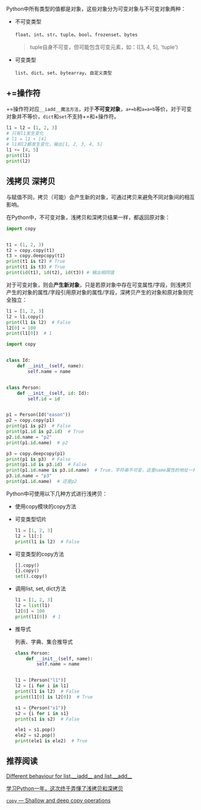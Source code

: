 Python中所有类型的值都是对象，这些对象分为可变对象与不可变对象两种：

+ 不可变类型

  `float`、`int`、`str`、`tuple`、`bool`、`frozenset`、`bytes`

  > tuple自身不可变，但可能包含可变元素，如：([3, 4, 5], 'tuple') 

+ 可变类型

  `list`、`dict`、`set`、`bytearray`、`自定义类型`



## +=操作符

+=操作符对应`__iadd__魔法方法`，对于**不可变对象**，`a+=b`和`a=a+b`等价，对于可变对象并不等价，`dict`和`set`不支持+=和+操作符。

```python
l1 = l2 = [1, 2, 3]
# 只有l1发生变化
# l1 = l1 + [4]
# l1和l2都发生变化，输出[1, 2, 3, 4, 5]
l1 += [4, 5]
print(l1)
print(l2)
```



## 浅拷贝 深拷贝

与赋值不同，拷贝（可能）会产生新的对象，可通过拷贝来避免不同对象间的相互影响。

在Python中，不可变对象，浅拷贝和深拷贝结果一样，都返回原对象：

```python
import copy


t1 = (1, 2, 3)
t2 = copy.copy(t1)
t3 = copy.deepcopy(t1)
print(t1 is t2) # True
print(t1 is t3) # True
print(id(t1), id(t2), id(t3)) # 输出相同值
```

对于可变对象，则会**产生新对象**，只是若原对象中存在可变属性/字段，则浅拷贝产生的对象的属性/字段引用原对象的属性/字段，深拷贝产生的对象和原对象则完全独立：

```python
l1 = [1, 2, 3]
l2 = l1.copy()
print(l1 is l2)  # False
l2[0] = 100
print(l1[0])  # 1
```



```python
import copy


class Id:
    def __init__(self, name):
        self.name = name


class Person:
    def __init__(self, id: Id):
        self.id = id


p1 = Person(Id("eason"))
p2 = copy.copy(p1)
print(p1 is p2)  # False
print(p1.id is p2.id)  # True
p2.id.name = "p2"
print(p1.id.name)  # p2

p3 = copy.deepcopy(p1)
print(p1 is p3)  # False
print(p1.id is p3.id)  # False
print(p1.id.name is p3.id.name)  # True，字符串不可变，这里name属性的地址一样
p3.id.name = "p3"
print(p1.id.name)  # 还是p2
```



Python中可使用以下几种方式进行浅拷贝：

+ 使用copy模块的copy方法

+ 可变类型切片

  ```python
  l1 = [1, 2, 3]
  l2 = l1[:]
  print(l1 is l2)  # False
  ```

+ 可变类型的copy方法

  ```python
  [].copy()
  {}.copy()
  set().copy()
  ```

+ 调用list, set, dict方法

  ```python
  l1 = [1, 2, 3]
  l2 = list(l1)
  l2[0] = 100
  print(l1[0])  # 1
  ```

+ 推导式

  列表、字典、集合推导式

  ```python
  class Person:
      def __init__(self, name):
          self.name = name
  
  
  l1 = [Person("l1")]
  l2 = [i for i in l1]
  print(l1 is l2)  # False
  print(l1[0] is l2[0])  # True
  
  s1 = {Person("s1")}
  s2 = {i for i in s1}
  print(s1 is s2)  # False
  
  ele1 = s1.pop()
  ele2 = s2.pop()
  print(ele1 is ele2)  # True
  ```

  

## 推荐阅读 

[Different behaviour for list.\_\_iadd\_\_ and list.\_\_add\_\_](https://stackoverflow.com/questions/9766387/different-behaviour-for-list-iadd-and-list-add)

[学习Python一年，这次终于弄懂了浅拷贝和深拷贝](https://mp.weixin.qq.com/s/_oUeyvlfra10GaLzZdNRrw)

[`copy` — Shallow and deep copy operations](https://docs.python.org/3/library/copy.html#module-copy)